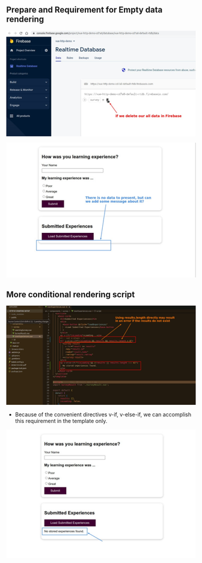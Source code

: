 ## **Prepare and Requirement for Empty data rendering**

![Alt delete all data in Firebase](pic/01.jpg)

![Alt new requirement for empty data](pic/02.jpg)

## **More conditional rendering script**

![Alt more conditional rendering](pic/03.jpg)

- Because of the convenient directives v-if, v-else-if, we can accomplish this requirement in the template only.

![Alt result](pic/04.jpg)
